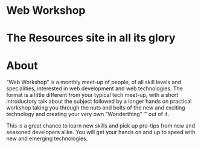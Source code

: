 Web Workshop
============

The Resources site in all its glory
==========================

About
=====

“Web Workshop” is a monthly meet-up of people, of all skill levels and specialities, interested in web development and web technologies. The format is a little different from your typical tech meet-up, with a short introductory talk about the subject followed by a longer hands on practical workshop taking you through the nuts and bolts of the new and exciting technology and creating your very own “Wonderthing” ™ out of it.

This is a great chance to learn new skills and pick up pro-tips from new and seasoned developers alike. You will get your hands on and up to speed with new and emerging technologies.